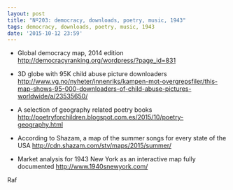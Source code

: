 ```yaml
---
layout: post
title: "Nº203: democracy, downloads, poetry, music, 1943"
tags: democracy, downloads, poetry, music, 1943
date: '2015-10-12 23:59'
---
```


* Global democracy map, 2014 edition
  http://democracyranking.org/wordpress/?page_id=831

* 3D globe with 95K child abuse picture downloaders
  http://www.vg.no/nyheter/innenriks/kampen-mot-overgrepsfiler/this-map-shows-95-000-downloaders-of-child-abuse-pictures-worldwide/a/23535650/

* A selection of geography related poetry books
  http://poetryforchildren.blogspot.com.es/2015/10/poetry-geography.html

* According to Shazam, a map of the summer songs for every state of the USA
  http://cdn.shazam.com/stv/maps/2015/summer/

* Market analysis for 1943 New York as an interactive map fully documented
  http://www.1940snewyork.com/

Raf